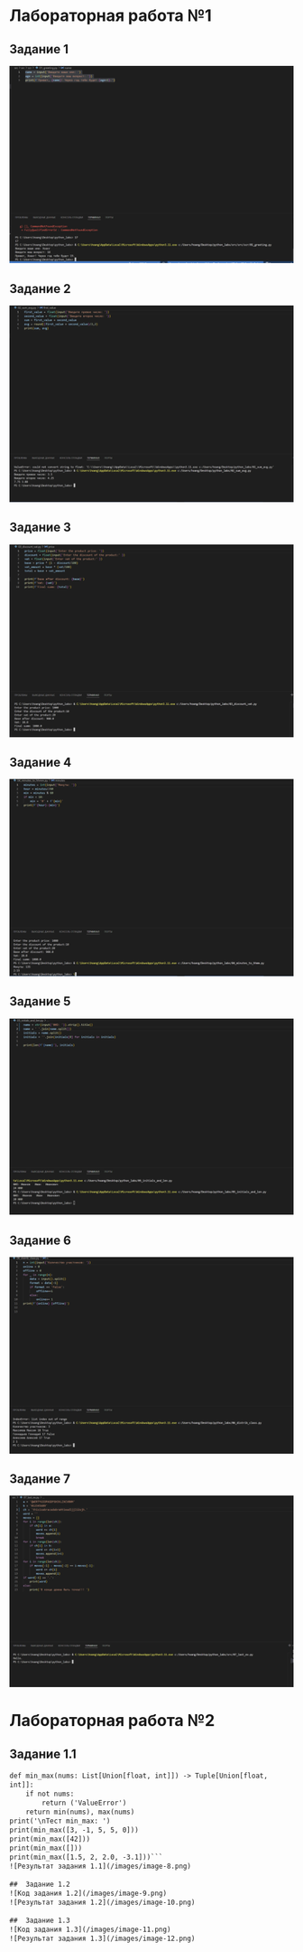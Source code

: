 # Лабораторная работа №1

##  Задание 1
![Результат задания 1](/images/image-0.png)

##  Задание 2
![Результат задания 2](/images/image-1.png)

##  Задание 3
![Результат задания 3](/images/image-2.png)

##  Задание 4
![Результат задания 4](/images/image-3.png)

##  Задание 5
![Результат задания 5](/images/image-4.png)

##  Задание 6
![Результат задания 6](/images/image-5.png)

##  Задание 7
![Результат задания 7](/images/image-6.png)

# Лабораторная работа №2
##  Задание 1.1
```from typing import Union, List, Tuple 
def min_max(nums: List[Union[float, int]]) -> Tuple[Union[float, int]]:
    if not nums:
        return ('ValueError')
    return min(nums), max(nums)
print('\nТест min_max: ')
print(min_max([3, -1, 5, 5, 0]))
print(min_max([42]))
print(min_max([]))
print(min_max([1.5, 2, 2.0, -3.1]))```
![Результат задания 1.1](/images/image-8.png)

##  Задание 1.2
![Код задания 1.2](/images/image-9.png)
![Результат задания 1.2](/images/image-10.png)

##  Задание 1.3
![Код задания 1.3](/images/image-11.png)
![Результат задания 1.3](/images/image-12.png)
